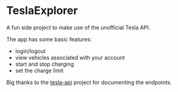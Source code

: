 # TeslaExplorer
A fun side project to make use of the unofficial Tesla API.

The app has some basic features:
* login/logout
* view vehicles associated with your account
* start and stop charging
* set the charge limit

Big thanks to the [tesla-api](https://github.com/timdorr/tesla-api) project for documenting the endpoints.
